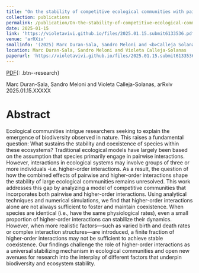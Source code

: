 ```yaml
---
title: "On the stability of competitive ecological communities with pairwise and higher-order interactions"
collection: publications
permalink: /publication/On-the-stability-of-competitive-ecological-communities-with-pairwise-and-higher-order-interactions
date: 2025-01-15
link: 'https://violetavivi.github.io/files/2025.01.15.submit6133536.pdf'
venue: 'arRXiv'
smallinfo: '(2025) Marc Duran-Sala, Sandro Meloni and <b>Calleja Solanas, V.</b>'
location: Marc Duran-Sala, Sandro Meloni and Violeta Calleja-Solanas
paperurl: 'https://violetavivi.github.io/files/2025.01.15.submit6133536.pdf'
---
```


[PDF](https://violetavivi.github.io/files/2025.01.15.submit6133536.pdf){: .btn--research}

Marc Duran-Sala, Sandro Meloni and Violeta Calleja-Solanas, arRxiv 2025.01.15.XXXXX

# Abstract
Ecological communities intrigue researchers seeking to explain the emergence of biodiversity observed in nature. This raises a fundamental question: What sustains the stability and coexistence of species within these ecosystems? Traditional ecological models have largely been based on the assumption that species primarily engage in pairwise interactions. However, interactions in ecological systems may involve groups of three or more individuals -i.e. higher-order interactions. As a result, the question of how the combined effects of pairwise and higher-order interactions shape the stability of large ecological communities remains unresolved.
This work addresses this gap by analyzing a model of competitive communities that incorporates both pairwise and higher-order interactions. Using analytical techniques and numerical simulations, we find that higher-order interactions alone are not always sufficient to foster and maintain coexistence. When species are identical (i.e., have the same physiological rates), even a small proportion of higher-order interactions can stabilize their dynamics. However, when more realistic factors—such as varied birth and death rates or complex interaction structures—are introduced, a finite fraction of higher-order interactions may not be sufficient to achieve stable coexistence. Our findings challenge the role of higher-order interactions as a universal stabilizing mechanism in ecological communities and open new avenues for research into the interplay of different factors that underpin biodiversity and ecosystem stability.
